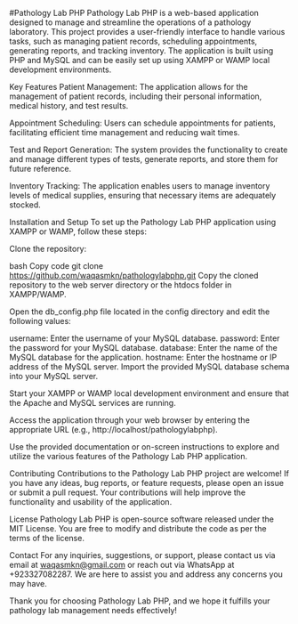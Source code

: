 #Pathology Lab PHP
Pathology Lab PHP is a web-based application designed to manage and streamline the operations of a pathology laboratory. This project provides a user-friendly interface to handle various tasks, such as managing patient records, scheduling appointments, generating reports, and tracking inventory. The application is built using PHP and MySQL and can be easily set up using XAMPP or WAMP local development environments.

Key Features
Patient Management: The application allows for the management of patient records, including their personal information, medical history, and test results.

Appointment Scheduling: Users can schedule appointments for patients, facilitating efficient time management and reducing wait times.

Test and Report Generation: The system provides the functionality to create and manage different types of tests, generate reports, and store them for future reference.

Inventory Tracking: The application enables users to manage inventory levels of medical supplies, ensuring that necessary items are adequately stocked.

Installation and Setup
To set up the Pathology Lab PHP application using XAMPP or WAMP, follow these steps:

Clone the repository:

bash
Copy code
git clone https://github.com/waqasmkn/pathologylabphp.git
Copy the cloned repository to the web server directory or the htdocs folder in XAMPP/WAMP.

Open the db_config.php file located in the config directory and edit the following values:

username: Enter the username of your MySQL database.
password: Enter the password for your MySQL database.
database: Enter the name of the MySQL database for the application.
hostname: Enter the hostname or IP address of the MySQL server.
Import the provided MySQL database schema into your MySQL server.

Start your XAMPP or WAMP local development environment and ensure that the Apache and MySQL services are running.

Access the application through your web browser by entering the appropriate URL (e.g., http://localhost/pathologylabphp).

Use the provided documentation or on-screen instructions to explore and utilize the various features of the Pathology Lab PHP application.

Contributing
Contributions to the Pathology Lab PHP project are welcome! If you have any ideas, bug reports, or feature requests, please open an issue or submit a pull request. Your contributions will help improve the functionality and usability of the application.

License
Pathology Lab PHP is open-source software released under the MIT License. You are free to modify and distribute the code as per the terms of the license.

Contact
For any inquiries, suggestions, or support, please contact us via email at waqasmkn@gmail.com or reach out via WhatsApp at +923327082287. We are here to assist you and address any concerns you may have.

Thank you for choosing Pathology Lab PHP, and we hope it fulfills your pathology lab management needs effectively!




